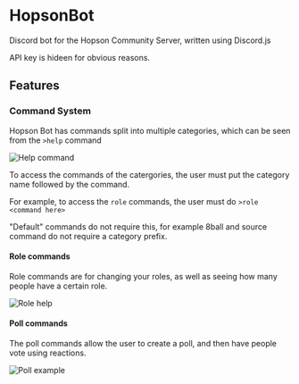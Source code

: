 # HopsonBot
Discord bot for the Hopson Community Server, written using Discord.js

API key is hideen for obvious reasons. 

## Features

### Command System

Hopson Bot has commands split into multiple categories, which can be seen from the `>help` command

![Help command](https://i.imgur.com/ut8CrO8.png)

To access the commands of the catergories, the user must put the category name followed by the command. 

For example, to access the `role` commands, the user must do `>role <command here>`

"Default" commands do not require this, for example 8ball and source command do not require a category prefix.

#### Role commands

Role commands are for changing your roles, as well as seeing how many people have a certain role.

![Role help](https://i.imgur.com/zaS44A5.png)

#### Poll commands

The poll commands allow the user to create a poll, and then have people vote using reactions.

![Poll example](https://i.imgur.com/LQwrzEc.png)